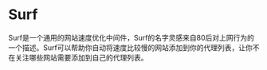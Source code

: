 # Surf

Surf是一个通用的网站速度优化中间件，Surf的名字灵感来自80后对上网行为的一个描述。Surf可以帮助你自动将速度比较慢的网站添加到你的代理列表，让你不在关注哪些网站需要添加到自己的代理列表。
